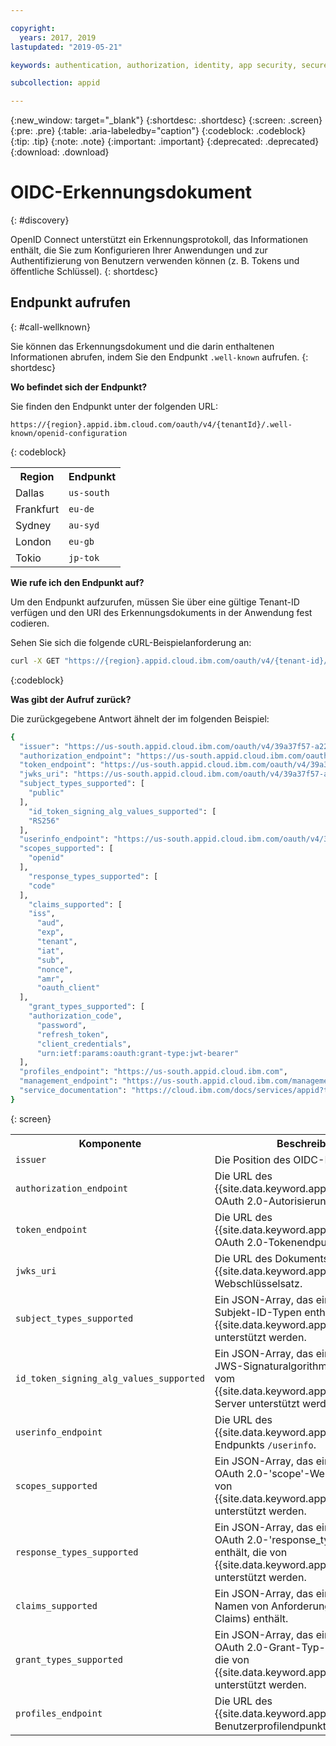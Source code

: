 ```yaml
---

copyright:
  years: 2017, 2019
lastupdated: "2019-05-21"

keywords: authentication, authorization, identity, app security, secure, discovery endpoint, oidc, public keys, tokens, well known endpoint

subcollection: appid

---
```


{:new_window: target="_blank"}
{:shortdesc: .shortdesc}
{:screen: .screen}
{:pre: .pre}
{:table: .aria-labeledby="caption"}
{:codeblock: .codeblock}
{:tip: .tip}
{:note: .note}
{:important: .important}
{:deprecated: .deprecated}
{:download: .download}


# OIDC-Erkennungsdokument
{: #discovery}

OpenID Connect unterstützt ein Erkennungsprotokoll, das Informationen enthält, die Sie zum Konfigurieren Ihrer Anwendungen und zur Authentifizierung von Benutzern verwenden können (z. B. Tokens und öffentliche Schlüssel).
{: shortdesc}


## Endpunkt aufrufen
{: #call-wellknown}

Sie können das Erkennungsdokument und die darin enthaltenen Informationen abrufen, indem Sie den Endpunkt `.well-known` aufrufen.
{: shortdesc}


**Wo befindet sich der Endpunkt?**

Sie finden den Endpunkt unter der folgenden URL:

```
https://{region}.appid.ibm.cloud.com/oauth/v4/{tenantId}/.well-known/openid-configuration
```
{: codeblock}

<table>
  <tr>
    <th>Region</th>
    <th>Endpunkt</th>
  </tr>
  <tr>
    <td>Dallas</td>
    <td><code>us-south</code></td>
  </tr>
  <tr>
    <td>Frankfurt</td>
    <td><code>eu-de</code></td>
  </tr>
  <tr>
    <td>Sydney</td>
    <td><code>au-syd</code></td>
  </tr>
  <tr>
    <td>London</td>
    <td><code>eu-gb</code></td>
  </tr>
  <tr>
    <td>Tokio</td>
    <td><code>jp-tok</code></td>
  </tr>
</table>



**Wie rufe ich den Endpunkt auf?**

Um den Endpunkt aufzurufen, müssen Sie über eine gültige Tenant-ID verfügen und den URI des Erkennungsdokuments in der Anwendung fest codieren.

Sehen Sie sich die folgende cURL-Beispielanforderung an:

```bash
curl -X GET "https://{region}.appid.cloud.ibm.com/oauth/v4/{tenant-id}/.well-known/openid-configuration" -H "accept: application/json"
```
{:codeblock}

**Was gibt der Aufruf zurück?**

Die zurückgegebene Antwort ähnelt der im folgenden Beispiel: 

```bash
{
  "issuer": "https://us-south.appid.cloud.ibm.com/oauth/v4/39a37f57-a227-4bfe-a044-93b6e6060b61",
  "authorization_endpoint": "https://us-south.appid.cloud.ibm.com/oauth/v4/39a37f57-a227-4bfe-a044-93b6e6060b61/authorization",
  "token_endpoint": "https://us-south.appid.cloud.ibm.com/oauth/v4/39a37f57-a227-4bfe-a044-93b6e6060b61/token",
  "jwks_uri": "https://us-south.appid.cloud.ibm.com/oauth/v4/39a37f57-a227-4bfe-a044-93b6e6060b61/publickeys",
  "subject_types_supported": [
    "public"
  ],
    "id_token_signing_alg_values_supported": [
    "RS256"
  ],
  "userinfo_endpoint": "https://us-south.appid.cloud.ibm.com/oauth/v4/39a37f57-a227-4bfe-a044-93b6e6060b61/userinfo",
  "scopes_supported": [
    "openid"
  ],
    "response_types_supported": [
    "code"
  ],
    "claims_supported": [
    "iss",
      "aud",
      "exp",
      "tenant",
      "iat",
      "sub",
      "nonce",
      "amr",
      "oauth_client"
  ],
    "grant_types_supported": [
    "authorization_code",
      "password",
      "refresh_token",
      "client_credentials",
      "urn:ietf:params:oauth:grant-type:jwt-bearer"
  ],
  "profiles_endpoint": "https://us-south.appid.cloud.ibm.com",
  "management_endpoint": "https://us-south.appid.cloud.ibm.com/management/v4/39a37f57-a227-4bfe-a044-93b6e6060b61",
  "service_documentation": "https://cloud.ibm.com/docs/services/appid?topic=appid-getting-started#getting-started"
}
```
{: screen}

<table>
  <tr>
    <th> Komponente </th>
    <th> Beschreibung </th>
  </tr>
  <tr>
  <td><code>issuer</code></td>
  <td>Die Position des OIDC-Providers.</td>
  </tr>
  <tr>
    <td><code>authorization_endpoint</code></td>
    <td>Die URL des {{site.data.keyword.appid_short_notm}} OAuth 2.0-Autorisierungsendpunkts.</td>
  </tr>
  <tr>
    <td><code>token_endpoint</code></td>
    <td>Die URL des {{site.data.keyword.appid_short_notm}} OAuth 2.0-Tokenendpunkts.</td>
  </tr>
  <tr>
    <td><code>jwks_uri</code></td>
    <td>Die URL des Dokuments mit dem {{site.data.keyword.appid_short_notm}}-Webschlüsselsatz.</td>
  </tr>
  <tr>
    <td><code>subject_types_supported</code></td>
    <td>Ein JSON-Array, das eine Liste der Subjekt-ID-Typen enthält, die von {{site.data.keyword.appid_short_notm}} unterstützt werden.</td>
  </tr>
  <tr>
    <td><code>id_token_signing_alg_values_supported</code></td>
    <td>Ein JSON-Array, das eine Liste der JWS-Signaturalgorithmen enthält, die vom {{site.data.keyword.appid_short_notm}}-Server unterstützt werden.</td>
  </tr>
  <tr>
    <td><code>userinfo_endpoint</code></td>
    <td>Die URL des {{site.data.keyword.appid_short_notm}}-Endpunkts <code>/userinfo</code>. </td>
  </tr>
  <tr>
    <td><code>scopes_supported</code></td>
    <td>Ein JSON-Array, das eine Liste der OAuth 2.0-'scope'-Werte enthält, die von {{site.data.keyword.appid_short_notm}} unterstützt werden.</td>
  </tr>
  <tr>
    <td><code>response_types_supported</code></td>
    <td>Ein JSON-Array, das eine Liste der OAuth 2.0-'response_type'-Werte enthält, die von {{site.data.keyword.appid_short_notm}} unterstützt werden.</td>
  </tr>
  <tr>
    <td><code>claims_supported</code></td>
    <td>Ein JSON-Array, das eine Liste mit den Namen von Anforderungen (sog. Claims) enthält.</td>
  </tr>
  <tr>
    <td><code>grant_types_supported</code></td>
    <td>Ein JSON-Array, das eine Liste der OAuth 2.0-Grant-Typ-Werte enthält, die von {{site.data.keyword.appid_short_notm}} unterstützt werden.</td>
  </tr>
  <tr>
    <td><code>profiles_endpoint</code></td>
    <td>Die URL des {{site.data.keyword.appid_short_notm}}-Benutzerprofilendpunkts.</td>
  </tr>
</table>


